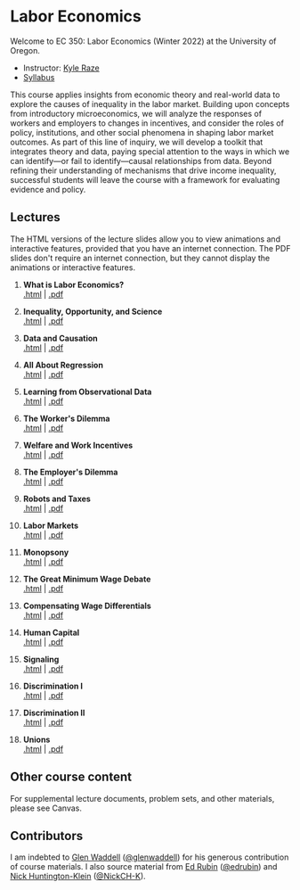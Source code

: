 # Labor Economics

Welcome to EC 350: Labor Economics (Winter 2022) at the University of Oregon.

- Instructor: [Kyle Raze](https://kyleraze.com)
- [Syllabus](https://raw.githack.com/kyleraze/EC350_Labor_Economics/master/Syllabus/syllabus.pdf)

This course applies insights from economic theory and real-world data to explore the causes of inequality in the labor market. Building upon concepts from introductory microeconomics, we will analyze the responses of workers and employers to changes in incentives, and consider the roles of policy, institutions, and other social phenomena in shaping labor market outcomes. As part of this line of inquiry, we will develop a toolkit that integrates theory and data, paying special attention to the ways in which we can identify&mdash;or fail to identify&mdash;causal relationships from data. Beyond refining their understanding of mechanisms that drive income inequality, successful students will leave the course with a framework for evaluating evidence and policy.

## Lectures

The HTML versions of the lecture slides allow you to view animations and interactive features, provided that you have an internet connection. The PDF slides don't require an internet connection, but they cannot display the animations or interactive features.

1. **What is Labor Economics?** <br> [.html](https://raw.githack.com/kyleraze/EC350_Labor_Economics/master/Lectures/01-Introduction/01-Introduction.html) | [.pdf](https://raw.githack.com/kyleraze/EC350_Labor_Economics/master/Lectures/01-Introduction/01-Introduction.pdf)

2. **Inequality, Opportunity, and Science** <br> [.html](https://raw.githack.com/kyleraze/EC350_Labor_Economics/master/Lectures/02-Inequality_Opportunity_Science/02-Inequality_Opportunity_Science.html) | [.pdf](https://raw.githack.com/kyleraze/EC350_Labor_Economics/master/Lectures/02-Inequality_Opportunity_Science/02-Inequality_Opportunity_Science.pdf)

3. **Data and Causation** <br> [.html](https://raw.githack.com/kyleraze/EC350_Labor_Economics/master/Lectures/03-Data_Causation/03-Data_Causation.html) | [.pdf](https://raw.githack.com/kyleraze/EC350_Labor_Economics/master/Lectures/03-Data_Causation/03-Data_Causation.pdf)

4. **All About Regression** <br> [.html](https://raw.githack.com/kyleraze/EC350_Labor_Economics/master/Lectures/04-All_About_Regression/04-All_About_Regression.html) | [.pdf](https://raw.githack.com/kyleraze/EC350_Labor_Economics/master/Lectures/04-All_About_Regression/04-All_About_Regression.pdf)

5. **Learning from Observational Data** <br> [.html](https://raw.githack.com/kyleraze/EC350_Labor_Economics/master/Lectures/05-Observational_Data/05-Observational_Data.html) | [.pdf](https://raw.githack.com/kyleraze/EC350_Labor_Economics/master/Lectures/05-Observational_Data/05-Observational_Data.pdf)

6. **The Worker's Dilemma** <br> [.html](https://raw.githack.com/kyleraze/EC350_Labor_Economics/master/Lectures/06-Workers/06-Workers.html) | [.pdf](https://raw.githack.com/kyleraze/EC350_Labor_Economics/master/Lectures/06-Workers/06-Workers.pdf)

7. **Welfare and Work Incentives** <br> [.html](https://raw.githack.com/kyleraze/EC350_Labor_Economics/master/Lectures/07-Work_Incentives/07-Work_Incentives.html) | [.pdf](https://raw.githack.com/kyleraze/EC350_Labor_Economics/master/Lectures/07-Work_Incentives/07-Work_Incentives.pdf)

8. **The Employer's Dilemma** <br> [.html](https://raw.githack.com/kyleraze/EC350_Labor_Economics/master/Lectures/08-Employers/08-Employers.html) | [.pdf](https://raw.githack.com/kyleraze/EC350_Labor_Economics/master/Lectures/08-Employers/08-Employers.pdf)

9. **Robots and Taxes** <br> [.html](https://raw.githack.com/kyleraze/EC350_Labor_Economics/master/Lectures/09-Robots_Taxes/09-Robots_Taxes.html) | [.pdf](https://raw.githack.com/kyleraze/EC350_Labor_Economics/master/Lectures/09-Robots_Taxes/09-Robots_Taxes.pdf)

10. **Labor Markets** <br> [.html](https://raw.githack.com/kyleraze/EC350_Labor_Economics/master/Lectures/10-Labor_Markets/10-Labor_Markets.html) | [.pdf](https://raw.githack.com/kyleraze/EC350_Labor_Economics/master/Lectures/10-Labor_Markets/10-Labor_Markets.pdf)

11. **Monopsony** <br> [.html](https://raw.githack.com/kyleraze/EC350_Labor_Economics/master/Lectures/11-Monopsony/11-Monopsony.html) | [.pdf](https://raw.githack.com/kyleraze/EC350_Labor_Economics/master/Lectures/11-Monopsony/11-Monopsony.pdf)

12. **The Great Minimum Wage Debate** <br> [.html](https://raw.githack.com/kyleraze/EC350_Labor_Economics/master/Lectures/12-Minimum_Wage_Debate/12-Minimum_Wage_Debate.html) | [.pdf](https://raw.githack.com/kyleraze/EC350_Labor_Economics/master/Lectures/12-Minimum_Wage_Debate/12-Minimum_Wage_Debate.pdf)

13. **Compensating Wage Differentials** <br> [.html](https://raw.githack.com/kyleraze/EC350_Labor_Economics/master/Lectures/13-Compensating_Wage_Differentials/13-Compensating_Wage_Differentials.html) | [.pdf](https://raw.githack.com/kyleraze/EC350_Labor_Economics/master/Lectures/13-Compensating_Wage_Differentials/13-Compensating_Wage_Differentials.pdf)

14. **Human Capital** <br> [.html](https://raw.githack.com/kyleraze/EC350_Labor_Economics/master/Lectures/14-Human_Capital/14-Human_Capital.html) | [.pdf](https://raw.githack.com/kyleraze/EC350_Labor_Economics/master/Lectures/14-Human_Capital/14-Human_Capital.pdf)

15. **Signaling** <br> [.html](https://raw.githack.com/kyleraze/EC350_Labor_Economics/master/Lectures/15-Signaling/15-Signaling.html) | [.pdf](https://raw.githack.com/kyleraze/EC350_Labor_Economics/master/Lectures/15-Signaling/15-Signaling.pdf)

16. **Discrimination I** <br> [.html](https://raw.githack.com/kyleraze/EC350_Labor_Economics/master/Lectures/16-Discrimination/16-Discrimination.html) | [.pdf](https://raw.githack.com/kyleraze/EC350_Labor_Economics/master/Lectures/16-Discrimination/16-Discrimination.pdf)

17. **Discrimination II** <br> [.html](https://raw.githack.com/kyleraze/EC350_Labor_Economics/master/Lectures/17-Discrimination/16-Discrimination.html) | [.pdf](https://raw.githack.com/kyleraze/EC350_Labor_Economics/master/Lectures/17-Discrimination/16-Discrimination.pdf)

18. **Unions** <br> [.html](https://raw.githack.com/kyleraze/EC350_Labor_Economics/master/Lectures/17-Unions/17-Unions.html) | [.pdf](https://raw.githack.com/kyleraze/EC350_Labor_Economics/master/Lectures/17-Unions/17-Unions.pdf)

## Other course content

For supplemental lecture documents, problem sets, and other materials, please see Canvas.

## Contributors

I am indebted to [Glen Waddell](http://www.glenwaddell.com/) ([@glenwaddell](https://github.com/glenwaddell)) for his generous contribution of course materials. I also source material from [Ed Rubin](http://edrub.in/) ([@edrubin](https://github.com/edrubin)) and [Nick Huntington-Klein](https://nickchk.com/) ([@NickCH-K](https://github.com/NickCH-K)).

